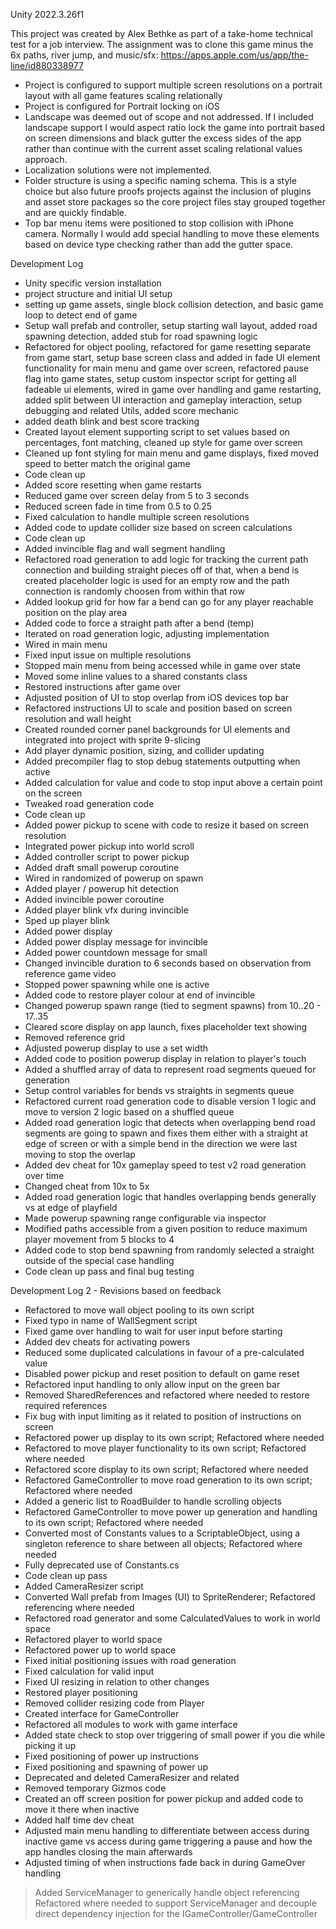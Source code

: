 Unity 2022.3.26f1

This project was created by Alex Bethke as part of a take-home technical test for a job interview. 
The assignment was to clone this game minus the 6x paths, river jump, and music/sfx: https://apps.apple.com/us/app/the-line/id880338977


- Project is configured to support multiple screen resolutions on a portrait layout with all game features scaling relationally
- Project is configured for Portrait locking on iOS
- Landscape was deemed out of scope and not addressed. If I included landscape support I would aspect ratio lock the game into portrait based on screen dimensions and black gutter the excess sides of the app rather than continue with the current asset scaling relational values approach.
- Localization solutions were not implemented.
- Folder structure is using a specific naming schema. This is a style choice but also future proofs projects against the inclusion of plugins and asset store packages so the core project files stay grouped together and are quickly findable.
- Top bar menu items were positioned to stop collision with iPhone camera. Normally I would add special handling to move these elements based on device type checking rather than add the gutter space.




Development Log
- Unity specific version installation
- project structure and initial UI setup
- setting up game assets, single block collision detection, and basic game loop to detect end of game
- Setup wall prefab and controller, setup starting wall layout, added road spawning detection, added stub for road spawning logic
- Refactored for object pooling, refactored for game resetting separate from game start, setup base screen class and added in fade UI element functionality for main menu and game over screen, refactored pause flag into game states, setup custom inspector script for getting all fadeable ui elements, wired in game over handling and game restarting, added split between UI interaction and gameplay interaction, setup debugging and related Utils, added score mechanic
- added death blink and best score tracking
- Created layout element supporting script to set values based on percentages, font matching, cleaned up style for game over screen
- Cleaned up font styling for main menu and game displays, fixed moved speed to better match the original game
- Code clean up
- Added score resetting when game restarts
- Reduced game over screen delay from 5 to 3 seconds
- Reduced screen fade in time from 0.5 to 0.25
- Fixed calculation to handle multiple screen resolutions
- Added code to update collider size based on screen calculations
- Code clean up
- Added invincible flag and wall segment handling
- Refactored road generation to add logic for tracking the current path connection and building straight pieces off of that, when a bend is created placeholder logic is used for an empty row and the path connection is randomly choosen from within that row
- Added lookup grid for how far a bend can go for any player reachable position on the play area
- Added code to force a straight path after a bend (temp)
- Iterated on road generation logic, adjusting implementation
- Wired in main menu 
- Fixed input issue on multiple resolutions
- Stopped main menu from being accessed while in game over state
- Moved some inline values to a shared constants class
- Restored instructions after game over
- Adjusted position of UI to stop overlap from iOS devices top bar
- Refactored instructions UI to scale and position based on screen resolution and wall height
- Created rounded corner panel backgrounds for UI elements and integrated into project with sprite 9-slicing
- Add player dynamic position, sizing, and collider updating
- Added precompiler flag to stop debug statements outputting when active
- Added calculation for value and code to stop input above a certain point on the screen
- Tweaked road generation code
- Code clean up
- Added power pickup to scene with code to resize it based on screen resolution
- Integrated power pickup into world scroll
- Added controller script to power pickup
- Added draft small powerup coroutine
- Wired in randomized of powerup on spawn
- Added player / powerup hit detection
- Added invincible power coroutine
- Added player blink vfx during invincible
- Sped up player blink
- Added power display
- Added power display message for invincible
- Added power countdown message for small
- Changed invincible duration to 6 seconds based on observation from reference game video
- Stopped power spawning while one is active
- Added code to restore player colour at end of invincible
- Changed powerup spawn range (tied to segment spawns) from 10..20 - 17..35
- Cleared score display on app launch, fixes placeholder text showing
- Removed reference grid
- Adjusted powerup display to use a set width
- Added code to position powerup display in relation to player's touch
- Added a shuffled array of data to represent road segments queued for generation
- Setup control variables for bends vs straights in segments queue
- Refactored current road generation code to disable version 1 logic and move to version 2 logic based on a shuffled queue
- Added road generation logic that  detects  when overlapping bend road segments are going to spawn and fixes them either with a straight at edge of screen or  with a simple bend in the direction we were last moving to stop the overlap
- Added dev cheat for 10x gameplay speed to test v2 road generation over time
- Changed cheat from 10x to 5x
- Added road generation logic that handles overlapping bends generally vs at edge of playfield
- Made powerup spawning range configurable via inspector
- Modified paths accessible from a given position to reduce maximum player movement from 5 blocks to 4
- Added code to stop bend spawning from randomly selected a straight outside of the special case handling
- Code clean up pass and final bug testing

Development Log 2 - Revisions based on feedback
- Refactored to move wall object pooling to its own script
- Fixed typo in name of WallSegment script
- Fixed game over handling to wait for user input before starting
- Added dev cheats for activating powers
- Reduced some duplicated calculations in favour of a pre-calculated value
- Disabled power pickup and reset position to default on game reset
- Refactored input handling to only allow input on the green bar
- Removed SharedReferences and refactored where needed to restore required references
- Fix bug with input limiting as it related to position of instructions on screen
- Refactored power up display to its own script; Refactored where needed
- Refactored to move player functionality to its own script; Refactored where needed
- Refactored score display to its own script; Refactored where needed
- Refactored GameController to move road generation to its own script; Refactored where needed
- Added a generic list to RoadBuilder to handle scrolling objects
- Refactored  GameController to move power up generation and handling to its own script; Refactored where needed
- Converted most of Constants values to a ScriptableObject, using a singleton reference to share between all objects; Refactored where needed
- Fully deprecated use of Constants.cs
- Code clean up pass
- Added CameraResizer script
- Converted Wall prefab from Images (UI) to SpriteRenderer; Refactored referencing where needed
- Refactored road generator and some CalculatedValues to work in world space
- Refactored player to world space
- Refactored power up to world space
- Fixed initial positioning issues with road generation
- Fixed calculation for valid input
- Fixed UI resizing in relation to other changes
- Restored player positioning
- Removed collider resizing code from Player
- Created interface for GameController
- Refactored all modules to work with game interface
- Added state check to stop over triggering of small power if you die while picking it up
- Fixed positioning of power up instructions
- Fixed positioning and spawning of power up
- Deprecated and deleted CameraResizer and related
- Removed temporary Gizmos code
- Created an off screen position for power pickup and added code to move it there when inactive
- Added half time dev cheat
- Adjusted main menu handling to differentiate between access during inactive game  vs access during game triggering a pause and how the app handles closing the main afterwards
- Adjusted timing of when instructions fade back in during GameOver handling
> Added ServiceManager to generically handle object referencing 
> Refactored where needed to support ServiceManager and decouple direct dependency injection for the IGameController/GameController
